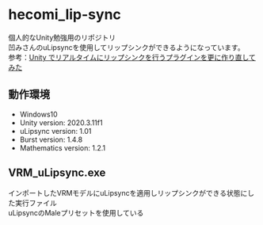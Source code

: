 # hecomi_lip-sync
個人的なUnity勉強用のリポジトリ  
凹みさんのuLipsyncを使用してリップシンクができるようになっています。  
参考：[Unity でリアルタイムにリップシンクを行うプラグインを更に作り直してみた](https://tips.hecomi.com/entry/2021/02/27/144722)

## 動作環境
- Windows10
- Unity version: 2020.3.11f1
- uLipsync version: 1.01
- Burst version: 1.4.8
- Mathematics version: 1.2.1

## VRM_uLipsync.exe
インポートしたVRMモデルにuLipsyncを適用しリップシンクができる状態にした実行ファイル  
uLipsyncのMaleプリセットを使用している  
